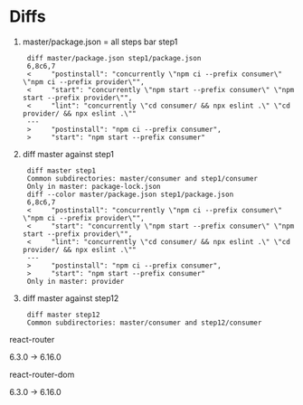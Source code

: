 # Diffs


1. master/package.json = all steps bar step1

        diff master/package.json step1/package.json 
        6,8c6,7
        <     "postinstall": "concurrently \"npm ci --prefix consumer\" \"npm ci --prefix provider\"",
        <     "start": "concurrently \"npm start --prefix consumer\" \"npm start --prefix provider\"",
        <     "lint": "concurrently \"cd consumer/ && npx eslint .\" \"cd provider/ && npx eslint .\""
        ---
        >     "postinstall": "npm ci --prefix consumer",
        >     "start": "npm start --prefix consumer"

2. diff master against step1

        diff master step1
        Common subdirectories: master/consumer and step1/consumer
        Only in master: package-lock.json
        diff --color master/package.json step1/package.json
        6,8c6,7
        <     "postinstall": "concurrently \"npm ci --prefix consumer\" \"npm ci --prefix provider\"",
        <     "start": "concurrently \"npm start --prefix consumer\" \"npm start --prefix provider\"",
        <     "lint": "concurrently \"cd consumer/ && npx eslint .\" \"cd provider/ && npx eslint .\""
        ---
        >     "postinstall": "npm ci --prefix consumer",
        >     "start": "npm start --prefix consumer"
        Only in master: provider

3. diff master against step12

        diff master step12
        Common subdirectories: master/consumer and step12/consumer



react-router 

6.3.0 -> 6.16.0

react-router-dom

6.3.0 -> 6.16.0
